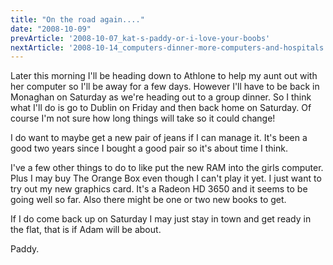 ```yaml
---
title: "On the road again...."
date: "2008-10-09"
prevArticle: '2008-10-07_kat-s-paddy-or-i-love-your-boobs'
nextArticle: '2008-10-14_computers-dinner-more-computers-and-hospitals'
---
```

Later this morning I'll be heading down to Athlone to help my aunt out with her computer so I'll be away for a few days. However I'll have to be back in Monaghan on Saturday as we're heading out to a group dinner. So I think what I'll do is go to Dublin on Friday and then back home on Saturday. Of course I'm not sure how long things will take so it could change!

I do want to maybe get a new pair of jeans if I can manage it. It's been a good two years since I bought a good pair so it's about time I think.

I've a few other things to do to like put the new RAM into the girls computer. Plus I may buy The Orange Box even though I can't play it yet. I just want to try out my new graphics card. It's a Radeon HD 3650 and it seems to be going well so far. Also there might be one or two new books to get.

If I do come back up on Saturday I may just stay in town and get ready in the flat, that is if Adam will be about.

Paddy.